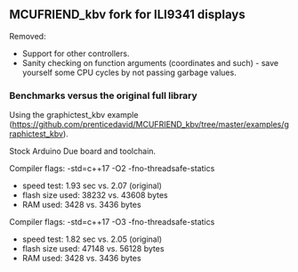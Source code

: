 ## MCUFRIEND_kbv fork for ILI9341 displays

Removed:
* Support for other controllers.
* Sanity checking on function arguments (coordinates and such) - save yourself some CPU cycles by not passing garbage values.

### Benchmarks versus the original full library

Using the graphictest_kbv example (https://github.com/prenticedavid/MCUFRIEND_kbv/tree/master/examples/graphictest_kbv).

Stock Arduino Due board and toolchain.

Compiler flags: -std=c++17 -O2 -fno-threadsafe-statics
* speed test: 1.93 sec vs. 2.07 (original)
* flash size used: 38232 vs. 43608 bytes
* RAM used: 3428 vs. 3436 bytes

Compiler flags: -std=c++17 -O3 -fno-threadsafe-statics
* speed test: 1.82 sec vs. 2.05 (original)
* flash size used: 47148 vs. 56128 bytes
* RAM used: 3428 vs. 3436 bytes
